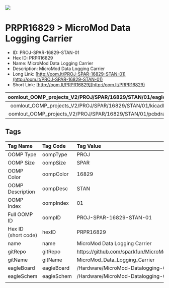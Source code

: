 


  
![][im]
# PRPR16829 > MicroMod Data Logging Carrier

- ID: PROJ-SPAR-16829-STAN-01
- Hex ID: PRPR16829
- Name: MicroMod Data Logging Carrier
- Description: MicroMod Data Logging Carrier
- Long Link: [http://oom.lt/PROJ-SPAR-16829-STAN-01](http://oom.lt/PROJ-SPAR-16829-STAN-01)
- Short Link: [http://oom.lt/PRPR16829](http://oom.lt/PRPR16829)
  

|oomlout_OOMP_projects_V2/PROJ/SPAR/16829/STAN/01/eagleImage.png|oomlout_OOMP_projects_V2/PROJ/SPAR/16829/STAN/01/eagleSchemImage.png|oomlout_OOMP_projects_V2/PROJ/SPAR/16829/STAN/01/kicadPcb3dFront.png|oomlout_OOMP_projects_V2/PROJ/SPAR/16829/STAN/01/kicadPcb3dBack.png|
| :---: | :---: | :---: | :---: |
|oomlout_OOMP_projects_V2/PROJ/SPAR/16829/STAN/01/kicadPcb3d.png|oomlout_OOMP_projects_V2/PROJ/SPAR/16829/STAN/01/bomBack.png|oomlout_OOMP_projects_V2/PROJ/SPAR/16829/STAN/01/bomFront.png|oomlout_OOMP_projects_V2/PROJ/SPAR/16829/STAN/01/pcbdraw.svg|
|oomlout_OOMP_projects_V2/PROJ/SPAR/16829/STAN/01/pcbdrawBack.svg||||

## Tags
  

|Tag Name|Tag Code|Tag Value|
| :--- | :--- | :--- |
|OOMP Type|oompType|PROJ|
|OOMP Size|oompSize|SPAR|
|OOMP Color|oompColor|16829|
|OOMP Description|oompDesc|STAN|
|OOMP Index|oompIndex|01|
|Full OOMP ID|oompID|PROJ-SPAR-16829-STAN-01|
|Hex ID (short code)|hexID|PRPR16829|
|name|name|MicroMod Data Logging Carrier|
|gitRepo|gitRepo|https://github.com/sparkfun/MicroMod_Data_Logging_Carrier|
|gitName|gitName|MicroMod_Data_Logging_Carrier|
|eagleBoard|eagleBoard|/Hardware/MicroMod-Datalogging-CarrierBoard.brd|
|eagleSchem|eagleSchem|/Hardware/MicroMod-Datalogging-CarrierBoard.sch|
||||



[im]: PROJ/SPAR/16829/STAN/01/kicadPcb3d_450.png
